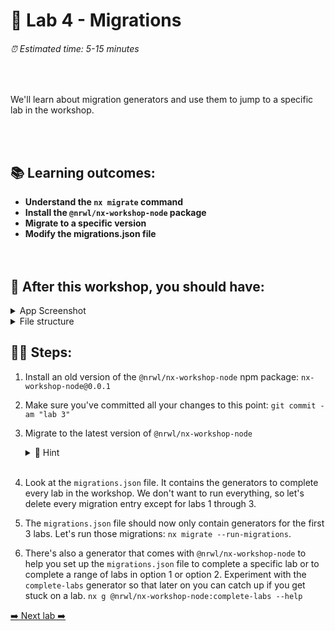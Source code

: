 # 🚂 Lab 4 - Migrations

###### ⏰ Estimated time: 5-15 minutes

<br />

We'll learn about migration generators and use them to jump to a specific lab in the workshop.

<br /><br />

## 📚 Learning outcomes:

- **Understand the `nx migrate` command**
- **Install the `@nrwl/nx-workshop-node` package**
- **Migrate to a specific version**
- **Modify the migrations.json file**
  <br /><br /><br />

## 📲 After this workshop, you should have:

<details>
  <summary>App Screenshot</summary>
  <img src="../assets/lab3_screenshot.png" width="500" alt="screenshot of lab3 result">
</details>

<details>
  <summary>File structure</summary>
  <img src="../assets/lab3_directory-structure.png" height="700" alt="lab3 file structure">
</details>

## 🏋️‍♀️ Steps:

1. Install an old version of the `@nrwl/nx-workshop-node` npm package: `nx-workshop-node@0.0.1`
2. Make sure you've committed all your changes to this point: `git commit -am "lab 3"`
3. Migrate to the latest version of `@nrwl/nx-workshop-node`

   <details>
   <summary>🐳 Hint</summary>

   `nx migrate @nrwl/nx-workshop-node@latest`

   </details>
   <br />

4. Look at the `migrations.json` file. It contains the generators to complete every lab in the workshop. We don't want to run everything, so let's delete every migration entry except for labs 1 through 3.
5. The `migrations.json` file should now only contain generators for the first 3 labs. Let's run those migrations: `nx migrate --run-migrations`.
6. There's also a generator that comes with `@nrwl/nx-workshop-node` to help you set up the `migrations.json` file to complete a specific lab or to complete a range of labs in option 1 or option 2. Experiment with the `complete-labs` generator so that later on you can catch up if you get stuck on a lab. `nx g @nrwl/nx-workshop-node:complete-labs --help`

[➡️ Next lab ➡️](../lab5/LAB.md)
